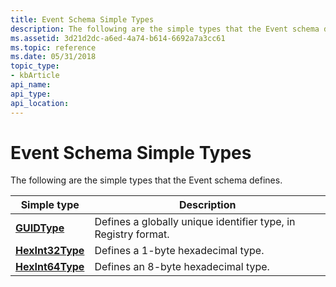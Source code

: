 ```yaml
---
title: Event Schema Simple Types
description: The following are the simple types that the Event schema defines.
ms.assetid: 3d21d2dc-a6ed-4a74-b614-6692a7a3cc61
ms.topic: reference
ms.date: 05/31/2018
topic_type: 
- kbArticle
api_name: 
api_type: 
api_location: 
---
```


# Event Schema Simple Types

The following are the simple types that the Event schema defines.



| Simple type                                                 | Description                                                               |
|-------------------------------------------------------------|---------------------------------------------------------------------------|
| [**GUIDType**](eventschema-guidtype-simpletype.md)         | Defines a globally unique identifier type, in Registry format.<br/> |
| [**HexInt32Type**](eventschema-hexint32type-simpletype.md) | Defines a 1-byte hexadecimal type.<br/>                             |
| [**HexInt64Type**](eventschema-hexint64type-simpletype.md) | Defines an 8-byte hexadecimal type.<br/>                            |



 

 

 





